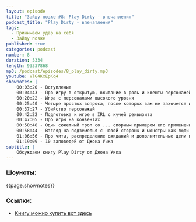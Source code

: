 ```yaml
---
layout: episode
title: "Зайду позже #8: Play Dirty - впечатления"
podcast_title: "Play Dirty - впечатления"
tags:
  - Принимаем удар на себя
  - Зайду позже
published: true
categories: podcast
number: 8
duration: 5334
length: 93337868
mp3: /podcast/episodes/8_play_dirty.mp3
youtube: VlG4KxEpKq4
shownotes: |
    00:03:20 - Вступление  
    00:04:43 - Про игру в открытую, вживание в роль и квенты персонажей  
    00:20:22 - Игра с персонажами высокого уровня  
    00:25:40 - Четыре простых вопроса, после которых вам не захочется играть в данженкроул  
    00:37:27 - Убийство персонажей  
    00:42:22 - Подготовка к игре в IRL с кучей реквизита  
    00:47:05 - Про игры на конвентах  
    00:50:48 - Один сюжетный троп со ... спорным примером его применения  
    00:58:44 - Взгляд на подземелья с новой стороны и монстры как люди  
    01:06:56 - Про читы, распределение ожиданий и дополнительные цели персонажей  
    01:19:09 - 10 заповедей от Джона Уика  
subtitle: |
    Обсуждаем книгу Play Dirty от Джона Уика
---
```

### Шоуноты:
{{page.shownotes}}
### Ссылки:
 - [Книгу можно купить вот здесь](https://www.drivethrurpg.com/product/185392/Play-Dirty-2--Even-Dirtier)
